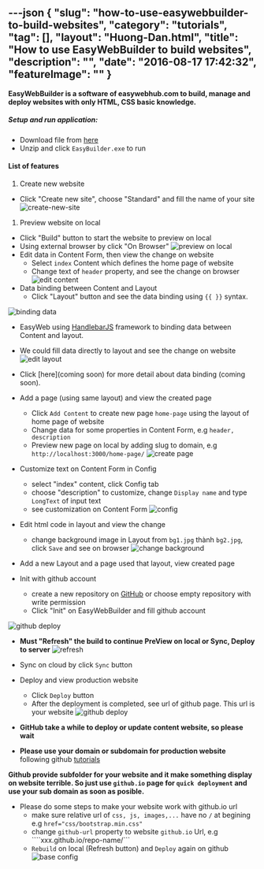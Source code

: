 ---json
{
    "slug": "how-to-use-easywebbuilder-to-build-websites",
    "category": "tutorials",
    "tag": [],
    "layout": "Huong-Dan.html",
    "title": "How to use EasyWebBuilder to build websites",
    "description": "",
    "date": "2016-08-17 17:42:32",
    "featureImage": ""
}
---
**EasyWebBuilder is a software of easywebhub.com to build, manage and deploy websites with only HTML, CSS basic knowledge.**

##### Setup and run application:
 + Download file from [here](https://github.com/easywebhub/easyapp/releases/download/2.2/EasyWebBuilder.zip)
 + Unzip and click ```EasyBuilder.exe``` to run
 
#### List of features
 1. Create new website
   + Click "Create new site", choose "Standard" and fill the name of your site
  ![create-new-site](https://github.com/easywebhub/easyapp/blob/master/documents/EasyWebBuilder/create-website.png?raw=true)

 1. Preview website on local
   + Click "Build" button to start the website to preview on local
   + Using external browser by click "On Browser"
  ![preview on local](https://github.com/easywebhub/easyapp/blob/master/documents/EasyWebBuilder/preview-on-local.png?raw=true)
 + Edit data in Content Form, then view the change on website
   + Select ```index``` Content which defines the home page of website
   + Change text of ```header``` property, and see the change on browser
  ![edit content](https://github.com/easywebhub/easyapp/blob/master/documents/EasyWebBuilder/edit-content.png?raw=true)
 + Data binding between Content and Layout
   + Click "Layout" button and see the data binding using ```{{ }}``` syntax.

  ![binding data](https://github.com/easywebhub/easyapp/blob/master/documents/EasyWebBuilder/content-layout-binding.png?raw=true)
   + EasyWeb using [HandlebarJS](http://handlebarsjs.com/) framework to binding data between Content and layout. 
   + We could fill data directly to layout and see the change on website
  ![edit layout](https://github.com/easywebhub/easyapp/blob/master/documents/EasyWebBuilder/edit-layout-data.png?raw=true)
   + Click [here](coming soon) for more detail about data binding (coming soon).

 + Add a page (using same layout) and view the created page
   + Click ```Add Content``` to create new page ```home-page``` using the layout of home page of website
   + Change data for some properties in Content Form, e.g ```header, description```
   + Preview new page on local by adding slug to domain, e.g 
     ```http://localhost:3000/home-page/```
 ![create page](https://github.com/easywebhub/easyapp/blob/master/documents/EasyWebBuilder/create-page-home.png?raw=true)
 + Customize text on Content Form in Config
   + select "index" content, click Config tab
   + choose "description" to customize, change ```Display name``` and type ```LongText``` of input text
   + see customization on Content Form
  ![config](https://github.com/easywebhub/easyapp/blob/master/documents/EasyWebBuilder/edit-config.png?raw=true)

 + Edit html code in layout and view the change
   + change background image in Layout from ```bg1.jpg``` thành ```bg2.jpg```, click ```Save``` and see on browser
  ![change background](https://github.com/easywebhub/easyapp/blob/master/documents/EasyWebBuilder/change-background-layout.png?raw=true)
 

 + Add a new Layout and a page used that layout, view created page

 + Init with github account
   + create a new repository on [GitHub](https://github.com) or choose empty repository with write permission
   + Click "Init" on EasyWebBuilder and fill github account
   
 ![github deploy](https://github.com/easywebhub/easyapp/blob/master/documents/EasyWebBuilder/init-github-repo.png?raw=true)
   + **Must "Refresh" the build to continue PreView on local or Sync, Deploy to server**
  ![refresh](https://github.com/easywebhub/easyapp/blob/master/documents/EasyWebBuilder/refresh-build.png?raw=true)

 + Sync on cloud by click ```Sync``` button
 + Deploy and view production website
   + Click ```Deploy``` button
   + After the deployment is completed, see url of github page. This url is your website
![github deploy](https://github.com/easywebhub/easyapp/blob/master/documents/EasyWebBuilder/deploy-github-page.png?raw=true)
 + **GitHub take a while to deploy or update content website, so please wait**
 + **Please use your domain or subdomain for production website**  following github [tutorials](https://help.github.com/articles/using-a-custom-domain-with-github-pages/)

**Github provide subfolder for your website and it make something display on website terrible. So just use ```github.io``` page for ```quick deployment``` and use your sub domain as soon as posible.**

 + Please do some steps to make your website work with github.io url
   + make sure relative url of ```css, js, images,...``` have no ```/``` at begining
   e.g ```href="css/bootstrap.min.css"```
   + change ```github-url``` property to website ```github.io``` Url, e.g ````xxx.github.io/repo-name/```
   + ```Rebuild``` on local (Refresh button) and ```Deploy``` again on github
 ![base config](https://github.com/easywebhub/easyapp/blob/master/documents/EasyWebBuilder/github-base-config.png?raw=true)

  
 